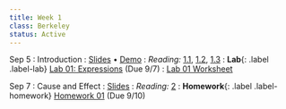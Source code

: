```yaml
---
title: Week 1
class: Berkeley
status: Active
---
```


Sep 5
: Introduction
   : [Slides](https://docs.google.com/presentation/d/1ruTqqc212ZMBUxZhbqczr19FePGo5Mkd5mmcncsbnJs/edit?usp=sharing) &#8226; [Demo](https://data8.datahub.berkeley.edu/hub/user-redirect/git-pull?repo=https%3A%2F%2Fgithub.com%2Fdata-8%2Fmaterials-fa23&urlpath=tree%2Fmaterials-fa23%2Flec%2Flec01%2Flec01.ipynb&branch=main)
: *Reading:* [1.1](https://inferentialthinking.com/chapters/01/1/intro.html), [1.2](https://inferentialthinking.com/chapters/01/2/why-data-science.html), [1.3](https://inferentialthinking.com/chapters/01/3/Plotting_the_Classics.html)
: **Lab**{: .label .label-lab} [Lab 01: Expressions](https://data8.datahub.berkeley.edu/hub/user-redirect/git-pull?repo=https%3A%2F%2Fgithub.com%2Fdata-8%2Fmaterials-fa23&urlpath=tree%2Fmaterials-fa23%2Flab%2Flab01%2Flab01.ipynb) (Due 9/7)
  : [Lab 01 Worksheet](https://drive.google.com/file/d/16fcSSeWqr_ERq6-mJACPq145Ex77emAn/view?usp=drive_link)


Sep 7
: Cause and Effect
  : [Slides](https://docs.google.com/presentation/d/1hsfoZ27UxipUV3ZbzwodV7gDEb1o3fC9M6KUzf9xTXc/edit?usp=sharing)
: *Reading:* [2](https://inferentialthinking.com/chapters/02/causality-and-experiments.html)
: **Homework**{: .label .label-homework} [Homework 01](https://github.com/moustakas/scdv110-fall23-public/blob/main/hw/hw01/hw01.ipynb) (Due 9/10)
